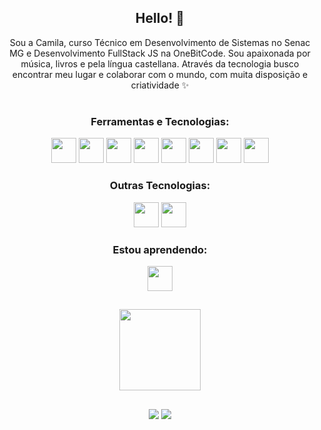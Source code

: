 <div align="center">

## Hello! 👋

Sou a Camila, curso Técnico em Desenvolvimento de Sistemas no Senac MG e Desenvolvimento FullStack JS na OneBitCode. Sou apaixonada por música, livros e pela língua castellana. Através da tecnologia busco encontrar meu lugar e colaborar com o mundo, com muita disposição e criatividade ✨

#

### Ferramentas e Tecnologias:

<div align="center">
  <img src="https://cdn.jsdelivr.net/gh/devicons/devicon/icons/git/git-plain-wordmark.svg" width="40"/>
  <img src="https://cdn.jsdelivr.net/gh/devicons/devicon/icons/sass/sass-original.svg" width="40"/>
  <img src="https://cdn.jsdelivr.net/gh/devicons/devicon/icons/bootstrap/bootstrap-original-wordmark.svg" width="40"/>
  <img src="https://cdn.jsdelivr.net/gh/devicons/devicon/icons/html5/html5-plain-wordmark.svg" width="40"/>
  <img src="https://cdn.jsdelivr.net/gh/devicons/devicon/icons/css3/css3-plain-wordmark.svg" width="40"/>
  <img src="https://cdn.jsdelivr.net/gh/devicons/devicon/icons/javascript/javascript-plain.svg" width="40"/>
  <img src="https://cdn.jsdelivr.net/gh/devicons/devicon/icons/typescript/typescript-original.svg" width="40"/>
  <img src="https://cdn.jsdelivr.net/gh/devicons/devicon/icons/react/react-original-wordmark.svg" width="40"/>
</div>

### Outras Tecnologias: 

<div align="center">
  <img src="https://cdn.jsdelivr.net/gh/devicons/devicon/icons/angularjs/angularjs-original.svg" width="40"/>
  <img src="https://cdn.jsdelivr.net/gh/devicons/devicon/icons/php/php-plain.svg" width="40"/>  
</div>

### Estou aprendendo:

<div align="center">
  <img src="https://cdn.jsdelivr.net/gh/devicons/devicon/icons/nodejs/nodejs-original.svg" width="40"/>        
</div>
 
</div>

 
 ##
 
 <div align="center">
  <img height="130em" src="https://github-readme-stats.vercel.app/api/top-langs/?username=camilafbc&layout=compact&langs_count=7&theme=dracula"/>
</div>

  ##
  
  <div align="center"> 
  <a href="https://instagram.com/camilafbc" target="_blank"><img src="https://img.shields.io/badge/-Instagram-%23E4405F?style=for-the-badge&logo=instagram&logoColor=white" target="_blank"></a>
  <a href="https://www.linkedin.com/in/camilafbcoelho/" target="_blank"><img src="https://img.shields.io/badge/-LinkedIn-%230077B5?style=for-the-badge&logo=linkedin&logoColor=white" target="_blank"></a> 
  </div>
